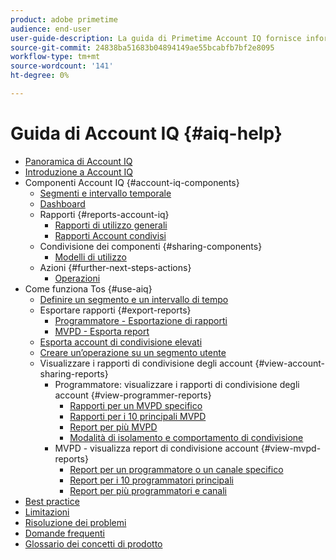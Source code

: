 ```yaml
---
product: adobe primetime
audience: end-user
user-guide-description: La guida di Primetime Account IQ fornisce informazioni sui componenti Account IQ e illustra i percorsi di utenti per l’utilizzo dei vari componenti.
source-git-commit: 24838ba51683b04894149ae55bcabfb7bf2e8095
workflow-type: tm+mt
source-wordcount: '141'
ht-degree: 0%

---
```


# Guida di Account IQ {#aiq-help}

+ [Panoramica di Account IQ](/help/AccountIQ/home.md)
+ [Introduzione a Account IQ](/help/AccountIQ/get-started.md)
+ Componenti Account IQ {#account-iq-components}
   + [Segmenti e intervallo temporale](/help/AccountIQ/segments-timeframe.md)
   + [Dashboard](/help/AccountIQ/dashboard.md)
   + Rapporti {#reports-account-iq}
      + [Rapporti di utilizzo generali](/help/AccountIQ/general-usage-reports.md)
      + [Rapporti Account condivisi](/help/AccountIQ/shared-acc-reports.md)
   + Condivisione dei componenti {#sharing-components}
      + [Modelli di utilizzo](/help/AccountIQ/usage-patterns.md)
   + Azioni {#further-next-steps-actions}
      + [Operazioni](/help/AccountIQ/operations.md)
+ Come funziona Tos {#use-aiq}
   + [Definire un segmento e un intervallo di tempo](/help/AccountIQ/howto-select-segment-timeframe.md)
   + Esportare rapporti {#export-reports}
      + [Programmatore - Esportazione di rapporti](/help/AccountIQ/export-segment-metrics-progr.md)
      + [MVPD - Esporta report](/help/AccountIQ/export-segment-metrics-mvpd.md)
   + [Esporta account di condivisione elevati](/help/AccountIQ/export-acc-information.md)
   + [Creare un’operazione su un segmento utente](/help/AccountIQ/operation-affecting-user-segment.md)
   + Visualizzare i rapporti di condivisione degli account {#view-account-sharing-reports}
      + Programmatore: visualizzare i rapporti di condivisione degli account {#view-programmer-reports}
         + [Rapporti per un MVPD specifico](/help/AccountIQ/reports-for-specific-mvpds.md)
         + [Rapporti per i 10 principali MVPD](/help/AccountIQ/top-10-mvpd-reports.md)
         + [Report per più MVPD](viewrep-multiple-mvpd.md)
         + [Modalità di isolamento e comportamento di condivisione](/help/AccountIQ/isolation-mode.md)
      + MVPD - visualizza report di condivisione account {#view-mvpd-reports}
         + [Report per un programmatore o un canale specifico](/help/AccountIQ/reports-for-specific-programmers.md)
         + [Report per i 10 programmatori principali](/help/AccountIQ/top-10-programmer-reports.md)
         + [Report per più programmatori e canali](viewrep-multiple-programmer.md)
+ [Best practice](/help/AccountIQ/best-practices.md)
+ [Limitazioni](/help/AccountIQ/limitations.md)
+ [Risoluzione dei problemi](/help/AccountIQ/troubleshoot.md)
+ [Domande frequenti](/help/AccountIQ/faq.md)
+ [Glossario dei concetti di prodotto](/help/AccountIQ/product-concepts.md)
